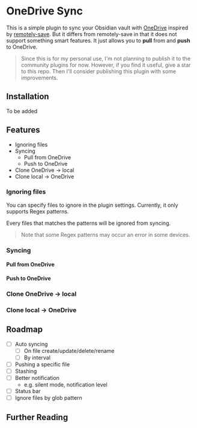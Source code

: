 # OneDrive Sync

This is a simple plugin to sync your Obsidian vault with [OneDrive](https://onedrive.live.com/)
inspired by [remotely-save](https://github.com/remotely-save/remotely-save).
But it differs from remotely-save in that it does not support something smart features.
It just allows you to **pull** from and **push** to OneDrive.

> Since this is for my personal use, I'm not planning to publish it to the community plugins for now.
> However, if you find it useful, give a star to this repo.
> Then I'll consider publishing this plugin with some improvements.

## Installation

To be added

## Features

- Ignoring files
- Syncing
  - Pull from OneDrive
  - Push to OneDrive
- Clone OneDrive → local
- Clone local → OneDrive

### Ignoring files

You can specify files to ignore in the plugin settings.
Currently, it only supports Regex patterns.

Every files that matches the patterns will be ignored from syncing.

> Note that some Regex patterns may occur an error in some devices.

### Syncing

#### Pull from OneDrive

#### Push to OneDrive

### Clone OneDrive → local

### Clone local → OneDrive

## Roadmap

- [ ] Auto syncing
  - [ ] On file create/update/delete/rename
  - [ ] By interval
- [ ] Pushing a specific file
- [ ] Stashing
- [ ] Better notification
  - e.g. silent mode, notification level
- [ ] Status bar
- [ ] Ignore files by glob pattern

## Further Reading
